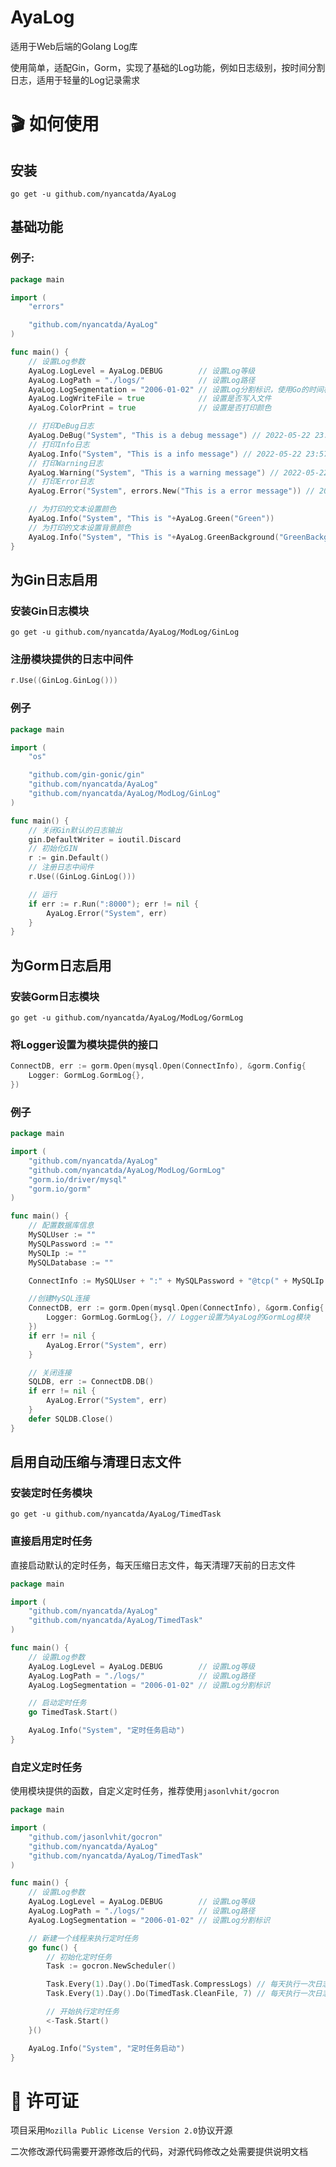 <!--
 * @Author: NyanCatda
 * @Date: 2022-05-22 22:28:05
 * @LastEditTime: 2022-07-19 19:46:20
 * @LastEditors: NyanCatda
 * @Description: 自述文件
 * @FilePath: \AyaLog\README.md
-->
# AyaLog
适用于Web后端的Golang Log库

使用简单，适配Gin，Gorm，实现了基础的Log功能，例如日志级别，按时间分割日志，适用于轻量的Log记录需求

# 🎬 如何使用
## 安装
```
go get -u github.com/nyancatda/AyaLog
```

## 基础功能
### 例子: 
``` go
package main

import (
	"errors"

	"github.com/nyancatda/AyaLog"
)

func main() {
	// 设置Log参数
	AyaLog.LogLevel = AyaLog.DEBUG        // 设置Log等级
	AyaLog.LogPath = "./logs/"            // 设置Log路径
	AyaLog.LogSegmentation = "2006-01-02" // 设置Log分割标识，使用Go的时间格式化标识
	AyaLog.LogWriteFile = true            // 设置是否写入文件
	AyaLog.ColorPrint = true              // 设置是否打印颜色

	// 打印DeBug日志
	AyaLog.DeBug("System", "This is a debug message") // 2022-05-22 23:57:38 DEBUG [System] This is a debug message
	// 打印Info日志
	AyaLog.Info("System", "This is a info message") // 2022-05-22 23:57:38 INFO [System] This is a info message
	// 打印Warning日志
	AyaLog.Warning("System", "This is a warning message") // 2022-05-22 23:57:38 WARNING [System] This is a warning message
	// 打印Error日志
	AyaLog.Error("System", errors.New("This is a error message")) // 2022-05-22 23:57:38 ERROR [System] This is a error message

	// 为打印的文本设置颜色
	AyaLog.Info("System", "This is "+AyaLog.Green("Green"))
	// 为打印的文本设置背景颜色
	AyaLog.Info("System", "This is "+AyaLog.GreenBackground("GreenBackground"))
}
```

## 为Gin日志启用
### 安装Gin日志模块
```
go get -u github.com/nyancatda/AyaLog/ModLog/GinLog
```
### 注册模块提供的日志中间件
``` go
r.Use((GinLog.GinLog()))
```
### 例子
``` go
package main

import (
	"os"

	"github.com/gin-gonic/gin"
	"github.com/nyancatda/AyaLog"
	"github.com/nyancatda/AyaLog/ModLog/GinLog"
)

func main() {
	// 关闭Gin默认的日志输出
	gin.DefaultWriter = ioutil.Discard
	// 初始化GIN
	r := gin.Default()
	// 注册日志中间件
	r.Use((GinLog.GinLog()))

	// 运行
	if err := r.Run(":8000"); err != nil {
		AyaLog.Error("System", err)
	}
}
```

## 为Gorm日志启用
### 安装Gorm日志模块
```
go get -u github.com/nyancatda/AyaLog/ModLog/GormLog
```
### 将Logger设置为模块提供的接口
``` go
ConnectDB, err := gorm.Open(mysql.Open(ConnectInfo), &gorm.Config{
    Logger: GormLog.GormLog{},
})
```
### 例子
``` go
package main

import (
	"github.com/nyancatda/AyaLog"
	"github.com/nyancatda/AyaLog/ModLog/GormLog"
	"gorm.io/driver/mysql"
	"gorm.io/gorm"
)

func main() {
	// 配置数据库信息
	MySQLUser := ""
	MySQLPassword := ""
	MySQLIp := ""
	MySQLDatabase := ""

	ConnectInfo := MySQLUser + ":" + MySQLPassword + "@tcp(" + MySQLIp + ")/" + MySQLDatabase + "?charset=utf8mb4&parseTime=True&loc=Local"

	//创建MySQL连接
	ConnectDB, err := gorm.Open(mysql.Open(ConnectInfo), &gorm.Config{
		Logger: GormLog.GormLog{}, // Logger设置为AyaLog的GormLog模块
	})
	if err != nil {
		AyaLog.Error("System", err)
	}

	// 关闭连接
	SQLDB, err := ConnectDB.DB()
	if err != nil {
		AyaLog.Error("System", err)
	}
	defer SQLDB.Close()
}
```

## 启用自动压缩与清理日志文件
### 安装定时任务模块
```
go get -u github.com/nyancatda/AyaLog/TimedTask
```
### 直接启用定时任务
直接启动默认的定时任务，每天压缩日志文件，每天清理7天前的日志文件
``` go
package main

import (
	"github.com/nyancatda/AyaLog"
	"github.com/nyancatda/AyaLog/TimedTask"
)

func main() {
	// 设置Log参数
	AyaLog.LogLevel = AyaLog.DEBUG        // 设置Log等级
	AyaLog.LogPath = "./logs/"            // 设置Log路径
	AyaLog.LogSegmentation = "2006-01-02" // 设置Log分割标识

	// 启动定时任务
	go TimedTask.Start()

	AyaLog.Info("System", "定时任务启动")
}

```
### 自定义定时任务
使用模块提供的函数，自定义定时任务，推荐使用`jasonlvhit/gocron`
``` go
package main

import (
	"github.com/jasonlvhit/gocron"
	"github.com/nyancatda/AyaLog"
	"github.com/nyancatda/AyaLog/TimedTask"
)

func main() {
	// 设置Log参数
	AyaLog.LogLevel = AyaLog.DEBUG        // 设置Log等级
	AyaLog.LogPath = "./logs/"            // 设置Log路径
	AyaLog.LogSegmentation = "2006-01-02" // 设置Log分割标识

	// 新建一个线程来执行定时任务
	go func() {
		// 初始化定时任务
		Task := gocron.NewScheduler()

		Task.Every(1).Day().Do(TimedTask.CompressLogs) // 每天执行一次日志压缩任务
		Task.Every(1).Day().Do(TimedTask.CleanFile, 7) // 每天执行一次日志清理任务，清理7天前的日志文件

		// 开始执行定时任务
		<-Task.Start()
	}()

	AyaLog.Info("System", "定时任务启动")
}
```

# 📖 许可证
项目采用`Mozilla Public License Version 2.0`协议开源

二次修改源代码需要开源修改后的代码，对源代码修改之处需要提供说明文档